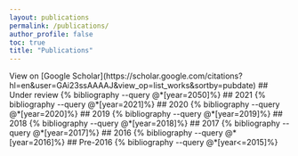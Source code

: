 ```yaml
---
layout: publications
permalink: /publications/
author_profile: false
toc: true
title: "Publications"
---
```

<script type="text/javascript" src="https://d1bxh8uas1mnw7.cloudfront.net/assets/embed.js"></script>
<link rel="stylesheet" href="https://pro.fontawesome.com/releases/v5.10.0/css/all.css" integrity="sha384-AYmEC3Yw5cVb3ZcuHtOA93w35dYTsvhLPVnYs9eStHfGJvOvKxVfELGroGkvsg+p" crossorigin="anonymous"/>
View on [Google Scholar](https://scholar.google.com/citations?hl=en&user=GAi23ssAAAAJ&view_op=list_works&sortby=pubdate)
<style>
    li {
      display: inline-block;
      padding-left: 30px;
      text-indent: -30px;
    }

    h2 {
        margin-top: 0;
    }

    ol ol {
        margin-top: 0px;
        margin-bottom: 30px;
        text-indent: 0px;
        padding-left: 0px;
    }
    ol ol li {
        margin-bottom: 0px;
    }
        
    li img {
        vertical-align: middle;
        float: right;
        margin-right: 20px;
        width:100%;
        max-width:200px;
        border-radius: 5%;
        transition: transform .1s;
        box-shadow: 1px 2px 3px #3e3d3c59;
    }
    li img:hover {    
        transform: scale(1.5);        
        box-shadow: 2px 2px 18px #D44500;
    }
</style>
## Under review
{% bibliography --query @*[year=2050]%}
## 2021
{% bibliography --query @*[year=2021]%}
## 2020
{% bibliography --query @*[year=2020]%}
## 2019
{% bibliography --query @*[year=2019]%}
## 2018
{% bibliography --query @*[year=2018]%}
## 2017
{% bibliography --query @*[year=2017]%}
## 2016
{% bibliography --query @*[year=2016]%}
## Pre-2016
{% bibliography --query @*[year<=2015]%}
